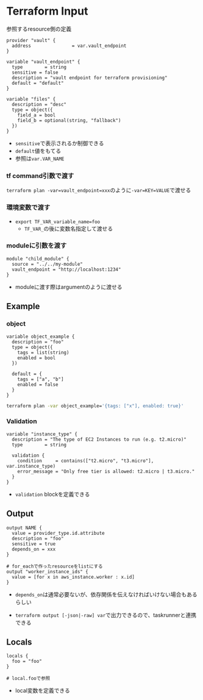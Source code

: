 # Terraform Input

参照するresource側の定義

```hcl
provider "vault" {
  address               = var.vault_endpoint
}

variable "vault_endpoint" {
  type        = string
  sensitive = false
  description = "vault endpoint for terraform provisioning"
  default = "default"
}

variable "files" {
  description = "desc"
  type = object({
    field_a = bool
    field_b = optional(string, "fallback")
  })
}
```

* `sensitive`で表示されるか制御できる
* `default`値をもてる
* 参照は`var.VAR_NAME`

### tf command引数で渡す

`terraform plan -var=vault_endpoint=xxx`のように`-var=KEY=VALUE`で渡せる

### 環境変数で渡す

* `export TF_VAR_variable_name=foo`
  * `TF_VAR_`の後に変数名指定して渡せる

### moduleに引数を渡す

```hcl
module "child_module" {
  source = "../../my-module"
  vault_endpoint = "http://localhost:1234"
}
```

* moduleに渡す際はargumentのように渡せる

## Example

### object

```hcl
variable object_example {
  description = "foo"
  type = object({
    tags = list(string)
    enabled = bool
  })

  default = {
    tags = ["a", "b"]
    enabled = false
  }
}
```

```sh
terraform plan -var object_example='{tags: ["x"], enabled: true}'
```

### Validation

```hcl
variable "instance_type" {
  description = "The type of EC2 Instances to run (e.g. t2.micro)"
  type        = string

  validation {
    condition     = contains(["t2.micro", "t3.micro"], var.instance_type)
    error_message = "Only free tier is allowed: t2.micro | t3.micro."
  }
}
```

* `validation` blockを定義できる

## Output

```hcl
output NAME {
  value = provider_type.id.attribute
  description = "foo"
  sensitive = true
  depends_on = xxx
}

# for_eachで作ったresourceをlistにする
output "worker_instance_ids" {
  value = [for x in aws_instance.worker : x.id]
}
```

* `depends_on`は通常必要ないが、依存関係を伝えなければいけない場合もあるらしい

* `terraform output [-json|-raw] var`で出力できるので、taskrunnerと連携できる

## Locals

```hcl
locals {
  foo = "foo"
}

# local.fooで参照
```

* local変数を定義できる
